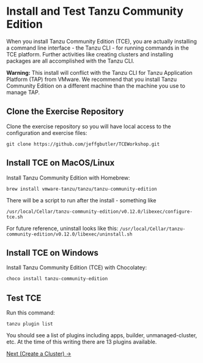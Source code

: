 # Install and Test Tanzu Community Edition

When you install Tanzu Community Edition (TCE), you are actually installing a command line interface - the Tanzu CLI - for
running commands in the TCE platform. Further activities like creating clusters and installing packages are all accomplished
with the Tanzu CLI.

**Warning:** This install will conflict with the Tanzu CLI for Tanzu Application Platform (TAP) from VMware. We recommend
that you install Tanzu Community Edition on a different machine than the machine you use to manage TAP.

## Clone the Exercise Repository

Clone the exercise repository so you will have local access to the configuration and exercise files:

```shell
git clone https://github.com/jeffgbutler/TCEWorkshop.git
```

## Install TCE on MacOS/Linux

Install Tanzu Community Edition with Homebrew:

```shell
brew install vmware-tanzu/tanzu/tanzu-community-edition
```

There will be a script to run after the install - something like

```shell
/usr/local/Cellar/tanzu-community-edition/v0.12.0/libexec/configure-tce.sh
```

For future reference, uninstall looks like this: `/usr/local/Cellar/tanzu-community-edition/v0.12.0/libexec/uninstall.sh`

## Install TCE on Windows

Install Tanzu Community Edition (TCE) with Chocolatey:

```powershell
choco install tanzu-community-edition
```

## Test TCE

Run this command:

```shell
tanzu plugin list
```

You should see a list of plugins including apps, builder, unmanaged-cluster, etc. At the time of this writing there are 13 plugins available.

[Next (Create a Cluster) -&gt;](../01-creating-clusters/)
